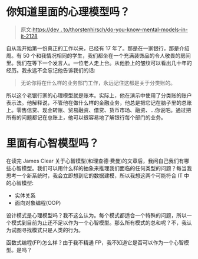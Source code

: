 # 你知道里面的心理模型吗？

> 原文:[https://dev . to/thorstenhirsch/do-you-know-mental-models-in-it-2128](https://dev.to/thorstenhirsch/do-you-know-mental-models-in-it-2128)

自从我开始第一份真正的工作以来，已经有 17 年了。那是在一家银行，那是介绍周。有 50 个和我情况相同的学生，我们都坐在一个充满装饰品的令人敬畏的房间里。我们在等下一个发言人。一位老人走上台。从他脸上的皱纹可以看出几十年的经历。我永远不会忘记他告诉我们的话:

> 无论你将在什么样的业务部门工作，永远记住这都是关于分类账的。

所以这个老银行家的心理模型就是账本。实际上，他在演示中使用了分类账的账户表示法。他解释说，不管他在做什么样的金融业务，他总是把它记在脑子里的总账上。零售信贷、现金转账、贸易融资、借贷、货币市场、融资、...你说吧。通过把所有的问题都记在总账上，他可以很容易地了解银行每个部门的业务。

# [](#are-there-mental-models-in-it)里面有心智模型吗？

在读完 James Clear 关于心智模型(和理查德·费曼)的文章后，我问自己我们有哪些心智模型。我们可以用什么样的抽象来推理我们面临的任何类型的问题？每当我思考一个新系统时，我会立即想到它的数据建模，所以我想这两个可能符合 IT 中的心智模型:

*   实体关系
*   面向对象编程(OOP)

设计模式是心理模型吗？我不这么认为。每个模式都适合一个特殊的问题，所以一个模式到目前为止还不足以作为一个心智模型。那么所有模式的总和呢？不，我认为试图寻找模式只是人类的行为。

函数式编程(FP)怎么样？由于我不精通 FP，我不知道它是否可以作为一个心智模型。是吗？